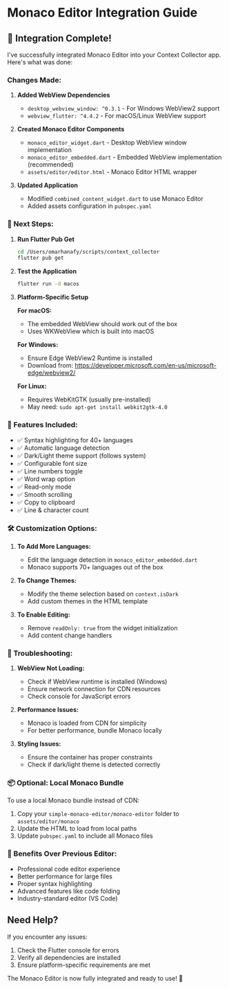 # Monaco Editor Integration Guide

## 🎉 Integration Complete!

I've successfully integrated Monaco Editor into your Context Collector app. Here's what was done:

### Changes Made:

1. **Added WebView Dependencies**
   - `desktop_webview_window: ^0.3.1` - For Windows WebView2 support
   - `webview_flutter: ^4.4.2` - For macOS/Linux WebView support

2. **Created Monaco Editor Components**
   - `monaco_editor_widget.dart` - Desktop WebView window implementation
   - `monaco_editor_embedded.dart` - Embedded WebView implementation (recommended)
   - `assets/editor/editor.html` - Monaco Editor HTML wrapper

3. **Updated Application**
   - Modified `combined_content_widget.dart` to use Monaco Editor
   - Added assets configuration in `pubspec.yaml`

### 🚀 Next Steps:

1. **Run Flutter Pub Get**
   ```bash
   cd /Users/omarhanafy/scripts/context_collector
   flutter pub get
   ```

2. **Test the Application**
   ```bash
   flutter run -d macos
   ```

3. **Platform-Specific Setup**

   **For macOS:**
   - The embedded WebView should work out of the box
   - Uses WKWebView which is built into macOS

   **For Windows:**
   - Ensure Edge WebView2 Runtime is installed
   - Download from: https://developer.microsoft.com/en-us/microsoft-edge/webview2/

   **For Linux:**
   - Requires WebKitGTK (usually pre-installed)
   - May need: `sudo apt-get install webkit2gtk-4.0`

### 🎨 Features Included:

- ✅ Syntax highlighting for 40+ languages
- ✅ Automatic language detection
- ✅ Dark/Light theme support (follows system)
- ✅ Configurable font size
- ✅ Line numbers toggle
- ✅ Word wrap option
- ✅ Read-only mode
- ✅ Smooth scrolling
- ✅ Copy to clipboard
- ✅ Line & character count

### 🛠️ Customization Options:

1. **To Add More Languages:**
   - Edit the language detection in `monaco_editor_embedded.dart`
   - Monaco supports 70+ languages out of the box

2. **To Change Themes:**
   - Modify the theme selection based on `context.isDark`
   - Add custom themes in the HTML template

3. **To Enable Editing:**
   - Remove `readOnly: true` from the widget initialization
   - Add content change handlers

### 🐛 Troubleshooting:

1. **WebView Not Loading:**
   - Check if WebView runtime is installed (Windows)
   - Ensure network connection for CDN resources
   - Check console for JavaScript errors

2. **Performance Issues:**
   - Monaco is loaded from CDN for simplicity
   - For better performance, bundle Monaco locally

3. **Styling Issues:**
   - Ensure the container has proper constraints
   - Check if dark/light theme is detected correctly

### 📦 Optional: Local Monaco Bundle

To use a local Monaco bundle instead of CDN:

1. Copy your `simple-monaco-editor/monaco-editor` folder to `assets/editor/monaco`
2. Update the HTML to load from local paths
3. Update `pubspec.yaml` to include all Monaco files

### 🎯 Benefits Over Previous Editor:

- Professional code editor experience
- Better performance for large files
- Proper syntax highlighting
- Advanced features like code folding
- Industry-standard editor (VS Code)

## Need Help?

If you encounter any issues:
1. Check the Flutter console for errors
2. Verify all dependencies are installed
3. Ensure platform-specific requirements are met

The Monaco Editor is now fully integrated and ready to use! 🚀